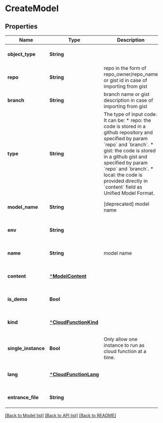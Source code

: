 # CreateModel


## Properties
Name | Type | Description | Notes
------------ | ------------- | ------------- | -------------
**object_type** | **String** |  | [default to nothing]
**repo** | **String** | repo in the form of repo_owner/repo_name or gist id in case of importing from gist | [optional] [default to ""]
**branch** | **String** | branch name or gist description in case of importing from gist | [optional] [default to ""]
**type** | **String** | The type of input code. It can be:  * repo: the code is stored in a github repository and specified by param &#x60;repo&#x60; and &#x60;branch&#x60;. * gist: the code is stored in a github gist and specified by param &#x60;repo&#x60; and &#x60;branch&#x60;. * local: the code is provided directly in &#x60;content&#x60; field as Unified Model Format. | [optional] [default to "local"]
**model_name** | **String** | [deprecated] model name | [optional] [default to ""]
**env** | **String** |  | [optional] [default to nothing]
**name** | **String** | model name | [optional] [default to ""]
**content** | [***ModelContent**](ModelContent.md) |  | [optional] [default to nothing]
**is_demo** | **Bool** |  | [optional] [default to false]
**kind** | [***CloudFunctionKind**](CloudFunctionKind.md) |  | [optional] [default to nothing]
**single_instance** | **Bool** | Only allow one instance to run as cloud function at a time. | [optional] [default to true]
**lang** | [***CloudFunctionLang**](CloudFunctionLang.md) |  | [optional] [default to nothing]
**entrance_file** | **String** |  | [optional] [default to ""]


[[Back to Model list]](../README.md#models) [[Back to API list]](../README.md#api-endpoints) [[Back to README]](../README.md)


